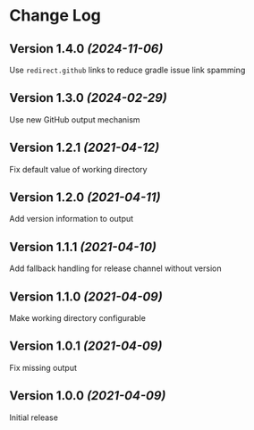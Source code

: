 <!--
SPDX-FileCopyrightText: 2021 Eduard Wolf

SPDX-License-Identifier: Apache-2.0
-->

Change Log
==========

Version 1.4.0 *(2024-11-06)*
---------------------------
Use `redirect.github` links to reduce gradle issue link spamming

Version 1.3.0 *(2024-02-29)*
---------------------------
Use new GitHub output mechanism

Version 1.2.1 *(2021-04-12)*
---------------------------
Fix default value of working directory

Version 1.2.0 *(2021-04-11)*
---------------------------
Add version information to output

Version 1.1.1 *(2021-04-10)*
---------------------------
Add fallback handling for release channel without version

Version 1.1.0 *(2021-04-09)*
---------------------------
Make working directory configurable

Version 1.0.1 *(2021-04-09)*
---------------------------
Fix missing output

Version 1.0.0 *(2021-04-09)*
---------------------------
Initial release
